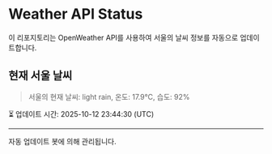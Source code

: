 
# Weather API Status

이 리포지토리는 OpenWeather API를 사용하여 서울의 날씨 정보를 자동으로 업데이트합니다.

## 현재 서울 날씨
> 서울의 현재 날씨: light rain, 온도: 17.9°C, 습도: 92%

⏳ 업데이트 시간: 2025-10-12 23:44:30 (UTC)

---
자동 업데이트 봇에 의해 관리됩니다.
